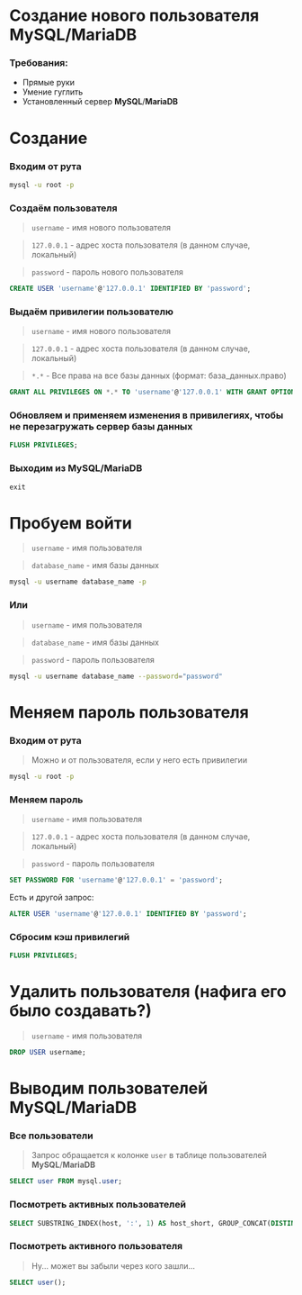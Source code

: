 # Создание нового пользователя **MySQL**/**MariaDB**

### Требования:

- Прямые руки
- Умение гуглить
- Установленный сервер **MySQL**/**MariaDB**

# Создание

### Входим от рута

```bash
mysql -u root -p
```

### Создаём пользователя

> `username` - имя нового пользователя

> `127.0.0.1` - адрес хоста пользователя (в данном случае, локальный)

> `password` - пароль нового пользователя

```sql
CREATE USER 'username'@'127.0.0.1' IDENTIFIED BY 'password';
```

### Выдаём привилегии пользователю

> `username` - имя нового пользователя

> `127.0.0.1` - адрес хоста пользователя (в данном случае, локальный)

> `*.*` - Все права на все базы данных (формат: база_данных.право)

```sql
GRANT ALL PRIVILEGES ON *.* TO 'username'@'127.0.0.1' WITH GRANT OPTION;
```

### Обновляем и применяем изменения в привилегиях, чтобы не перезагружать сервер базы данных

```sql
FLUSH PRIVILEGES;
```

### Выходим из **MySQL**/**MariaDB**

```sql
exit
```

# Пробуем войти

> `username` - имя пользователя

> `database_name` - имя базы данных

```bash
mysql -u username database_name -p
```

### Или

> `username` - имя пользователя

> `database_name` - имя базы данных

> `password` - пароль пользователя

```bash
mysql -u username database_name --password="password"
```

# Меняем пароль пользователя

### Входим от рута

> Можно и от пользователя, если у него есть привилегии

```bash
mysql -u root -p
```

### Меняем пароль

> `username` - имя пользователя

> `127.0.0.1` - адрес хоста пользователя (в данном случае, локальный)

> `password` - пароль пользователя

```sql
SET PASSWORD FOR 'username'@'127.0.0.1' = 'password';
```

Есть и другой запрос:

```sql
ALTER USER 'username'@'127.0.0.1' IDENTIFIED BY 'password';
```

### Сбросим кэш привилегий

```sql
FLUSH PRIVILEGES;
```

# Удалить пользователя (нафига его было создавать?)

> `username` - имя пользователя

```sql
DROP USER username;
```

# Выводим пользователей **MySQL**/**MariaDB**

### Все пользователи

> Запрос обращается к колонке `user` в таблице пользователей **MySQL**/**MariaDB**

```sql
SELECT user FROM mysql.user;
```

### Посмотреть активных пользователей

```sql
SELECT SUBSTRING_INDEX(host, ':', 1) AS host_short, GROUP_CONCAT(DISTINCT user) AS users, COUNT(*) AS threads FROM information_schema.processlist GROUP BY host_short ORDER BY COUNT(*), host_short;
```

### Посмотреть активного пользователя

> Ну... может вы забыли через кого зашли...

```sql
SELECT user();
```
